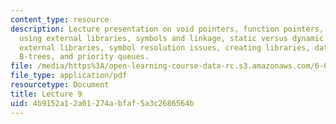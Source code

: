 ```yaml
---
content_type: resource
description: Lecture presentation on void pointers, function pointers, hash tables,
  using external libraries, symbols and linkage, static versus dynamic linkage, linking
  external libraries, symbol resolution issues, creating libraries, data structures,
  B-trees, and priority queues.
file: /media/https%3A/open-learning-course-data-rc.s3.amazonaws.com/6-087-practical-programming-in-c-january-iap-2010/4b9152a12a01274abfaf5a3c2686564b_MIT6_087IAP10_lec09.pdf
file_type: application/pdf
resourcetype: Document
title: Lecture 9
uid: 4b9152a1-2a01-274a-bfaf-5a3c2686564b
---
```

